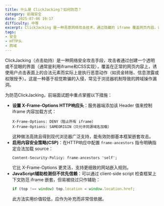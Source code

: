 ```yaml
---
title: 什么是 ClickJacking？如何防范？
category: 前端安全
date: 2025-07-06 19:17
difficulty: 中等
excerpt: ClickJacking 是一种恶意网络攻击技术，通过隐藏的 iframe 覆盖网页内容，诱使用户执行 unintended 操作。本题探讨了其工作原理及前端防御策略。
tags:
- 安全
- HTTP头
- 跨域
---
```

ClickJacking（点击劫持）是一种网络安全攻击手段，攻击者通过创建一个透明或不显眼的界面（通常是利用iframe和CSS实现），覆盖在正常的网页内容上，诱使用户点击表面上的合法元素而实际上是执行恶意动作（如资金转账、信息泄露或权限授予）。这是一种基于视觉欺骗的入侵，常见于浏览器机制导致的跨域操作漏洞。

为防范ClickJacking，前端面试题中重点掌握以下措施：  
- **设置 X-Frame-Options HTTP响应头**：服务器端添加该 Header 值来控制 iframe 内容加载方式：
  ```http
  X-Frame-Options: DENY（阻止所有 iframe）
  X-Frame-Options: SAMEORIGIN（只允许同源域名加载）  
  ```  
  这种做法高效且得到现代浏览器广泛支持，能有效防御基本框架嵌套攻击。  
- **启用内容安全策略(CSP)**：在HTTP响应中配置 `frame-ancestors` 指令明确指定合法加载 source：  
  ```http
  Content-Security-Policy: frame-ancestors 'self';  
  ```  
  它比 X-Frame-Options 更灵活，支持更细致的网站嵌入规则。  
- **JavaScript辅助检测但不优先信赖**：可以通过 client-side script 检查框架上下文防范 iframe 嵌套，但易被绕过只作辅助：  
  ```javascript
  if (top !== window) top.location = window.location.href;  
  ```  
  此方法实用价值较低，应作为补充而非常信依据。
